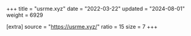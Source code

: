 +++
title = "usrme.xyz"
date = "2022-03-22"
updated = "2024-08-01"
weight = 6929

[extra]
source = "https://usrme.xyz/"
ratio = 15
size = 7
+++
